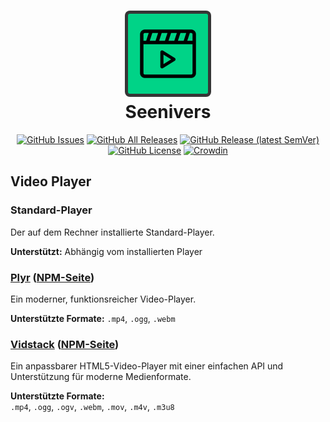 <h1 align="center">
  <img src="src-tauri/icons/icon.svg" width="128" alt="Seenivers Logo" style="padding: 5px; background: #363636; border-radius: 8px;" />
  <br>Seenivers
</h1>

<div align="center">

[![GitHub Issues](https://img.shields.io/github/issues/Seenivers/App?style=flat-square)](https://github.com/Seenivers/App/issues)
[![GitHub All Releases](https://img.shields.io/github/downloads/Seenivers/App/total?style=flat-square)](https://github.com/Seenivers/App/releases)
[![GitHub Release (latest SemVer)](https://img.shields.io/github/v/release/Seenivers/App?style=flat-square)](https://github.com/Seenivers/App/releases)
[![GitHub License](https://img.shields.io/github/license/Seenivers/.github?style=flat-square)](https://github.com/Seenivers/.github/blob/main/LICENSE)
[![Crowdin](https://badges.crowdin.net/seenivers/localized.svg)](https://crowdin.com)

</div>

## Video Player

### **Standard-Player**

Der auf dem Rechner installierte Standard-Player.

**Unterstützt:** Abhängig vom installierten Player

### **[Plyr](https://plyr.io/) ([NPM-Seite](https://www.npmjs.com/package/plyr))**

Ein moderner, funktionsreicher Video-Player.

**Unterstützte Formate:** `.mp4`, `.ogg`, `.webm`

### **[Vidstack](https://github.com/vidstack/player#readme) ([NPM-Seite](https://www.npmjs.com/package/vidstack))**

Ein anpassbarer HTML5-Video-Player mit einer einfachen API und Unterstützung für moderne Medienformate.

**Unterstützte Formate:**  
`.mp4`, `.ogg`, `.ogv`, `.webm`, `.mov`, `.m4v`, `.m3u8`
